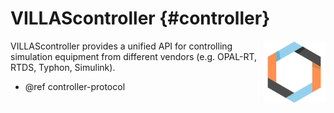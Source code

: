 # VILLAScontroller {#controller}

<img src="images/logos/villas_controller.svg" width="100" align="right" />

VILLAScontroller provides a unified API for controlling simulation equipment from different vendors (e.g. OPAL-RT, RTDS, Typhon, Simulink).

 - @ref controller-protocol
